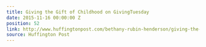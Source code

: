 ```yaml
---
title: Giving the Gift of Childhood on GivingTuesday
date: 2015-11-16 00:00:00 Z
position: 52
link: http://www.huffingtonpost.com/bethany-rubin-henderson/giving-the-gift-of-childh_b_8555710.html?1447680249
source: Huffington Post
---
```


